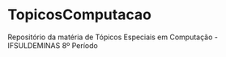 # TopicosComputacao
Repositório da matéria de Tópicos Especiais em Computação - IFSULDEMINAS 8º Período
